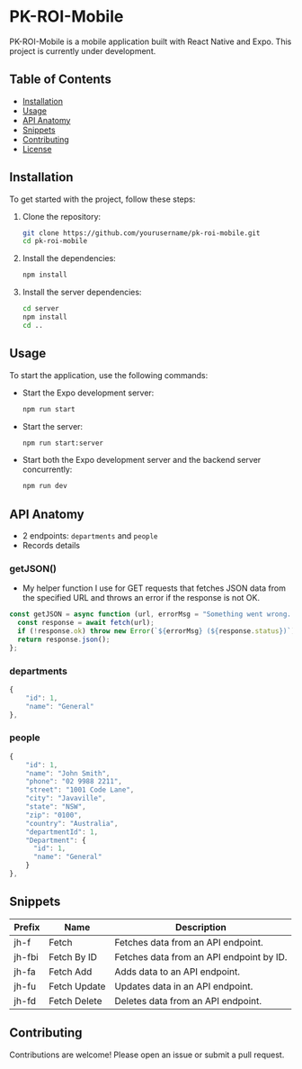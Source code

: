 # PK-ROI-Mobile

PK-ROI-Mobile is a mobile application built with React Native and Expo. This project is currently under development.

## Table of Contents

- [Installation](#installation)
- [Usage](#usage)
- [API Anatomy](#apianatomy)
- [Snippets](#snippets)
- [Contributing](#contributing)
- [License](#license)

## Installation

To get started with the project, follow these steps:

1. Clone the repository:

   ```sh
   git clone https://github.com/yourusername/pk-roi-mobile.git
   cd pk-roi-mobile
   ```

2. Install the dependencies:

   ```sh
   npm install
   ```

3. Install the server dependencies:
   ```sh
   cd server
   npm install
   cd ..
   ```

## Usage

To start the application, use the following commands:

- Start the Expo development server:

  ```sh
  npm run start
  ```

- Start the server:

  ```sh
  npm run start:server
  ```

- Start both the Expo development server and the backend server concurrently:
  ```sh
  npm run dev
  ```

## API Anatomy

- 2 endpoints: `departments` and `people`
- Records details

### getJSON()

- My helper function I use for GET requests that fetches JSON data from the specified URL and throws an error if the response is not OK.

```javascript
const getJSON = async function (url, errorMsg = "Something went wrong..") {
  const response = await fetch(url);
  if (!response.ok) throw new Error(`${errorMsg} (${response.status})`);
  return response.json();
};
```

### departments

```javascript
{
    "id": 1,
    "name": "General"
},
```

### people

```javascript
{
    "id": 1,
    "name": "John Smith",
    "phone": "02 9988 2211",
    "street": "1001 Code Lane",
    "city": "Javaville",
    "state": "NSW",
    "zip": "0100",
    "country": "Australia",
    "departmentId": 1,
    "Department": {
      "id": 1,
      "name": "General"
    }
},
```

## Snippets

| **Prefix** | **Name**     | **Description**                          |
| ---------- | ------------ | ---------------------------------------- |
| jh-f       | Fetch        | Fetches data from an API endpoint.       |
| jh-fbi     | Fetch By ID  | Fetches data from an API endpoint by ID. |
| jh-fa      | Fetch Add    | Adds data to an API endpoint.            |
| jh-fu      | Fetch Update | Updates data in an API endpoint.         |
| jh-fd      | Fetch Delete | Deletes data from an API endpoint.       |

## Contributing

Contributions are welcome! Please open an issue or submit a pull request.

